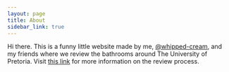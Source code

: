 ```yaml
---
layout: page
title: About
sidebar_link: true
---
```


Hi there. This is a funny little website made by me, [@whipped-cream](https://whipped-cream.github.io), and my friends where we review the bathrooms around The University of Pretoria. Visit [this link](tuks-toilets/2022/08/19/the-start-of-something-beautiful.html) for more information on the review process.
